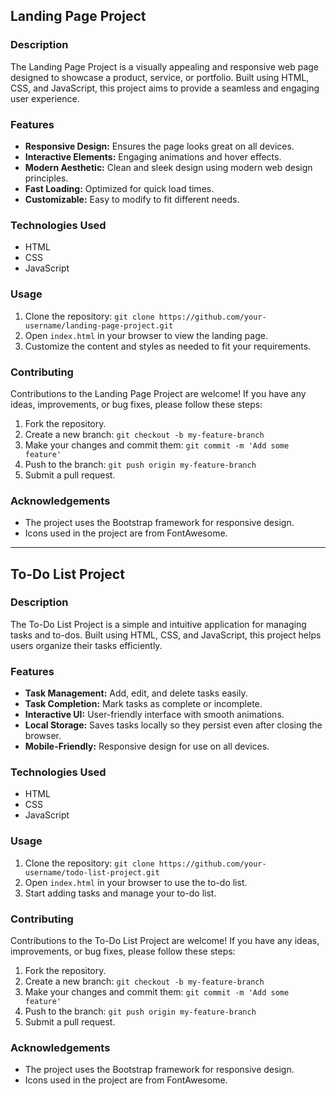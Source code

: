 ## Landing Page Project

### Description
The Landing Page Project is a visually appealing and responsive web page designed to showcase a product, service, or portfolio. Built using HTML, CSS, and JavaScript, this project aims to provide a seamless and engaging user experience.

### Features
- **Responsive Design:** Ensures the page looks great on all devices.
- **Interactive Elements:** Engaging animations and hover effects.
- **Modern Aesthetic:** Clean and sleek design using modern web design principles.
- **Fast Loading:** Optimized for quick load times.
- **Customizable:** Easy to modify to fit different needs.

### Technologies Used
- HTML
- CSS
- JavaScript

### Usage
1. Clone the repository: `git clone https://github.com/your-username/landing-page-project.git`
2. Open `index.html` in your browser to view the landing page.
3. Customize the content and styles as needed to fit your requirements.

### Contributing
Contributions to the Landing Page Project are welcome! If you have any ideas, improvements, or bug fixes, please follow these steps:
1. Fork the repository.
2. Create a new branch: `git checkout -b my-feature-branch`
3. Make your changes and commit them: `git commit -m 'Add some feature'`
4. Push to the branch: `git push origin my-feature-branch`
5. Submit a pull request.

### Acknowledgements
- The project uses the Bootstrap framework for responsive design.
- Icons used in the project are from FontAwesome.

-------------------------------------------------------------------------------------------------------------------------------------------------------------------------------------------------------------

## To-Do List Project

### Description
The To-Do List Project is a simple and intuitive application for managing tasks and to-dos. Built using HTML, CSS, and JavaScript, this project helps users organize their tasks efficiently.

### Features
- **Task Management:** Add, edit, and delete tasks easily.
- **Task Completion:** Mark tasks as complete or incomplete.
- **Interactive UI:** User-friendly interface with smooth animations.
- **Local Storage:** Saves tasks locally so they persist even after closing the browser.
- **Mobile-Friendly:** Responsive design for use on all devices.

### Technologies Used
- HTML
- CSS
- JavaScript

### Usage
1. Clone the repository: `git clone https://github.com/your-username/todo-list-project.git`
2. Open `index.html` in your browser to use the to-do list.
3. Start adding tasks and manage your to-do list.

### Contributing
Contributions to the To-Do List Project are welcome! If you have any ideas, improvements, or bug fixes, please follow these steps:
1. Fork the repository.
2. Create a new branch: `git checkout -b my-feature-branch`
3. Make your changes and commit them: `git commit -m 'Add some feature'`
4. Push to the branch: `git push origin my-feature-branch`
5. Submit a pull request.

### Acknowledgements
- The project uses the Bootstrap framework for responsive design.
- Icons used in the project are from FontAwesome.
